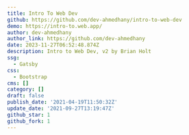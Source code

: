 ```yaml
---
title: Intro To Web Dev
github: https://github.com/dev-ahmedhany/intro-to-web-dev
demo: https://intro-to.web.app/
author: dev-ahmedhany
author_link: https://github.com/dev-ahmedhany
date: 2023-11-27T06:52:48.874Z
description: Intro to Web Dev, v2 by Brian Holt
ssg:
  - Gatsby
css:
  - Bootstrap
cms: []
category: []
draft: false
publish_date: '2021-04-19T11:50:32Z'
update_date: '2021-09-27T13:19:47Z'
github_star: 1
github_fork: 1
---
```


